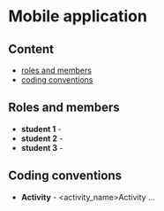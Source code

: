 # Mobile application

## Content
- [roles and members](#roles-and-members)
- [coding conventions](#coding-conventions)

## Roles and members
- **student 1** -  
- **student 2** -
- **student 3** - 

## Coding conventions 
- **Activity** - <activity_name>Activity
...



